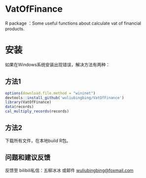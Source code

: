 # VatOfFinance
R package ：Some useful functions about calculate vat of financial products.

# 安装

如果在Windows系统安装出现错误，解决方法有两种：

## 方法1

``` r
options(download.file.method = "wininet") 
devtools::install_github('wuliubingbing/VatOfFinance')
library(VatOfFinance)
data(records)
cal_multiply_records(records)
```
## 方法2

下载所有文件，在本地build R包。

## 问题和建议反馈

反馈至 bilibili私信：五柳冰冰
或邮件 wuliubingbing@foxmail.com
